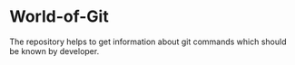# World-of-Git
The repository helps to get information about git commands which should be known by developer.
